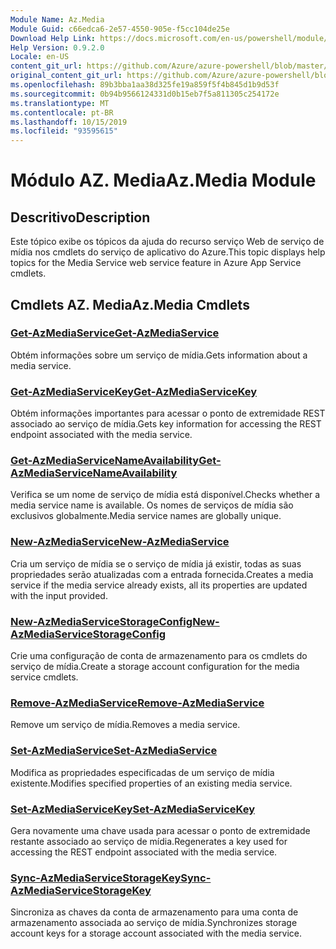 ```yaml
---
Module Name: Az.Media
Module Guid: c66edca6-2e57-4550-905e-f5cc104de25e
Download Help Link: https://docs.microsoft.com/en-us/powershell/module/az.media
Help Version: 0.9.2.0
Locale: en-US
content_git_url: https://github.com/Azure/azure-powershell/blob/master/src/Media/Media/help/Az.Media.md
original_content_git_url: https://github.com/Azure/azure-powershell/blob/master/src/Media/Media/help/Az.Media.md
ms.openlocfilehash: 89b3bba1aa38d325fe19a859f5f4b845d1b9d53f
ms.sourcegitcommit: 0b94b9566124331d0b15eb7f5a811305c254172e
ms.translationtype: MT
ms.contentlocale: pt-BR
ms.lasthandoff: 10/15/2019
ms.locfileid: "93595615"
---
```

# <span data-ttu-id="97753-101">Módulo AZ. Media</span><span class="sxs-lookup"><span data-stu-id="97753-101">Az.Media Module</span></span>
## <span data-ttu-id="97753-102">Descritivo</span><span class="sxs-lookup"><span data-stu-id="97753-102">Description</span></span>
<span data-ttu-id="97753-103">Este tópico exibe os tópicos da ajuda do recurso serviço Web de serviço de mídia nos cmdlets do serviço de aplicativo do Azure.</span><span class="sxs-lookup"><span data-stu-id="97753-103">This topic displays help topics for the Media Service web service feature in Azure App Service cmdlets.</span></span>

## <span data-ttu-id="97753-104">Cmdlets AZ. Media</span><span class="sxs-lookup"><span data-stu-id="97753-104">Az.Media Cmdlets</span></span>
### [<span data-ttu-id="97753-105">Get-AzMediaService</span><span class="sxs-lookup"><span data-stu-id="97753-105">Get-AzMediaService</span></span>](Get-AzMediaService.md)
<span data-ttu-id="97753-106">Obtém informações sobre um serviço de mídia.</span><span class="sxs-lookup"><span data-stu-id="97753-106">Gets information about a media service.</span></span>

### [<span data-ttu-id="97753-107">Get-AzMediaServiceKey</span><span class="sxs-lookup"><span data-stu-id="97753-107">Get-AzMediaServiceKey</span></span>](Get-AzMediaServiceKey.md)
<span data-ttu-id="97753-108">Obtém informações importantes para acessar o ponto de extremidade REST associado ao serviço de mídia.</span><span class="sxs-lookup"><span data-stu-id="97753-108">Gets key information for accessing the REST endpoint associated with the media service.</span></span>

### [<span data-ttu-id="97753-109">Get-AzMediaServiceNameAvailability</span><span class="sxs-lookup"><span data-stu-id="97753-109">Get-AzMediaServiceNameAvailability</span></span>](Get-AzMediaServiceNameAvailability.md)
<span data-ttu-id="97753-110">Verifica se um nome de serviço de mídia está disponível.</span><span class="sxs-lookup"><span data-stu-id="97753-110">Checks whether a media service name is available.</span></span>
<span data-ttu-id="97753-111">Os nomes de serviços de mídia são exclusivos globalmente.</span><span class="sxs-lookup"><span data-stu-id="97753-111">Media service names are globally unique.</span></span>

### [<span data-ttu-id="97753-112">New-AzMediaService</span><span class="sxs-lookup"><span data-stu-id="97753-112">New-AzMediaService</span></span>](New-AzMediaService.md)
<span data-ttu-id="97753-113">Cria um serviço de mídia se o serviço de mídia já existir, todas as suas propriedades serão atualizadas com a entrada fornecida.</span><span class="sxs-lookup"><span data-stu-id="97753-113">Creates a media service if the media service already exists, all its properties are updated with the input provided.</span></span>

### [<span data-ttu-id="97753-114">New-AzMediaServiceStorageConfig</span><span class="sxs-lookup"><span data-stu-id="97753-114">New-AzMediaServiceStorageConfig</span></span>](New-AzMediaServiceStorageConfig.md)
<span data-ttu-id="97753-115">Crie uma configuração de conta de armazenamento para os cmdlets do serviço de mídia.</span><span class="sxs-lookup"><span data-stu-id="97753-115">Create a storage account configuration for the media service cmdlets.</span></span>

### [<span data-ttu-id="97753-116">Remove-AzMediaService</span><span class="sxs-lookup"><span data-stu-id="97753-116">Remove-AzMediaService</span></span>](Remove-AzMediaService.md)
<span data-ttu-id="97753-117">Remove um serviço de mídia.</span><span class="sxs-lookup"><span data-stu-id="97753-117">Removes a media service.</span></span>

### [<span data-ttu-id="97753-118">Set-AzMediaService</span><span class="sxs-lookup"><span data-stu-id="97753-118">Set-AzMediaService</span></span>](Set-AzMediaService.md)
<span data-ttu-id="97753-119">Modifica as propriedades especificadas de um serviço de mídia existente.</span><span class="sxs-lookup"><span data-stu-id="97753-119">Modifies specified properties of an existing media service.</span></span>

### [<span data-ttu-id="97753-120">Set-AzMediaServiceKey</span><span class="sxs-lookup"><span data-stu-id="97753-120">Set-AzMediaServiceKey</span></span>](Set-AzMediaServiceKey.md)
<span data-ttu-id="97753-121">Gera novamente uma chave usada para acessar o ponto de extremidade restante associado ao serviço de mídia.</span><span class="sxs-lookup"><span data-stu-id="97753-121">Regenerates a key used for accessing the REST endpoint associated with the media service.</span></span>

### [<span data-ttu-id="97753-122">Sync-AzMediaServiceStorageKey</span><span class="sxs-lookup"><span data-stu-id="97753-122">Sync-AzMediaServiceStorageKey</span></span>](Sync-AzMediaServiceStorageKey.md)
<span data-ttu-id="97753-123">Sincroniza as chaves da conta de armazenamento para uma conta de armazenamento associada ao serviço de mídia.</span><span class="sxs-lookup"><span data-stu-id="97753-123">Synchronizes storage account keys for a storage account associated with the media service.</span></span>


